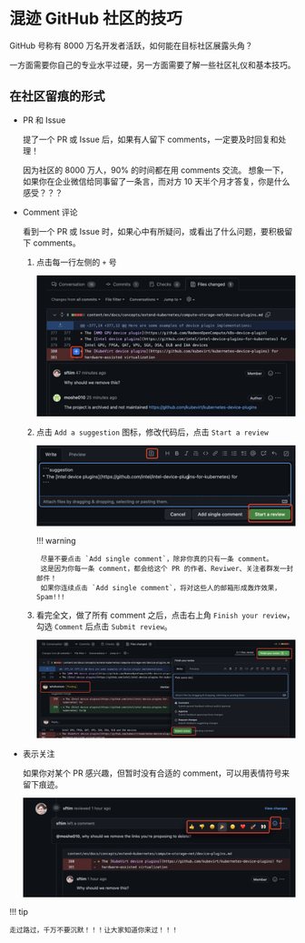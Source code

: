 # 混迹 GitHub 社区的技巧

GitHub 号称有 8000 万名开发者活跃，如何能在目标社区展露头角？

一方面需要你自己的专业水平过硬，另一方面需要了解一些社区礼仪和基本技巧。

## 在社区留痕的形式

- PR 和 Issue

    提了一个 PR 或 Issue 后，如果有人留下 comments，一定要及时回复和处理！

    因为社区的 8000 万人，90% 的时间都在用 comments 交流。
    想象一下，如果你在企业微信给同事留了一条言，而对方 10 天半个月才答复，你是什么感受？？？

- Comment 评论

    看到一个 PR 或 Issue 时，如果心中有所疑问，或看出了什么问题，要积极留下 comments。

    1. 点击每一行左侧的 `+` 号

        ![comments](../images/comments1.png)
    
    2. 点击 `Add a suggestion` 图标，修改代码后，点击 `Start a review`

        ![comments](../images/comments2.png)

        !!! warning

            尽量不要点击 `Add single comment`，除非你真的只有一条 comment。
            这是因为你每一条 comment，都会给这个 PR 的作者、Reviwer、关注者群发一封邮件！
            如果你连续点击 `Add single comment`，将对这些人的邮箱形成轰炸效果，Spam!!!

    3. 看完全文，做了所有 comment 之后，点击右上角 `Finish your review`，勾选 `Comment` 后点击 `Submit review`。

        ![comments](../images/comments3.png)

- 表示关注

    如果你对某个 PR 感兴趣，但暂时没有合适的 comment，可以用表情符号来留下痕迹。

    ![comments](../images/comments4.png)

!!! tip

    走过路过，千万不要沉默！！！让大家知道你来过！！！
